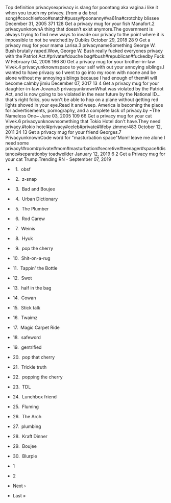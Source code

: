 Top definition privacysexprivacy is slang for poontang aka vagina.i like it when you touch my privacy. (from a da brat song)#coochie#coo#snatch#pussy#poonanny#va61na#crotchby blissee December 31, 2005 371 128 Get a privacy mug for your fish Manafort.2 privacyunknownA thing that doesn't exist anymore.The government is always trying to find new ways to invade our privacy to the point where it is impossible to not be watched.by Dubiks October 29, 2018 28 9 Get a privacy mug for your mama Larisa.3 privacynameSomething George W. Bush brutally raped.Wow, George W. Bush really fucked everyones privacy with the Patriot Act.#private#douche bag#bush#republican#fuckedby Fuck W February 04, 2006 166 80 Get a privacy mug for your brother-in-law Vivek.4 privacyunknownspace to your self with out your annoying siblings.I wanted to have privacy so I went to go into my room with noone and be alone without my annoying siblings because I had enough of them#i will become calmby jimiu December 07, 2017 13 4 Get a privacy mug for your daughter-in-law Jovana.5 privacyunknownWhat was violated by the Patriot Act, and is now going to be violated in the near future by the National ID... that's right folks, you won't be able to hop on a plane without getting red lights shoved in your eye.Read it and weep. America is becoming the place for advertisements, pornography, and a complete lack of privacy.by ~The Nameless One~ June 03, 2005 109 66 Get a privacy mug for your cat Vivek.6 privacyunknownsomething that Tokio Hotel don't have.They need privacy.#tokio hotel#privacy#celeb#private#lifeby zimmer483 October 12, 2011 24 13 Get a privacy mug for your friend Georges.7 PrivacyunknownCode word for "masturbation space"Mom! leave me alone I need some privacy!#room#private#mom#masturbation#secretive#teenager#space#distance#separationby toadweilder January 12, 2019 6 2 Get a Privacy mug for your cat Trump.Trending RN - September 07, 2019

*     1.  obsf
*     2.  z-snap
*     3.  Bad and Boujee
*     4.  Urban Dictionary
*     5.  The Plumber
*     6.  Rod Carew
*     7.  Weinis
*     8.  Hyuk
*     9.  pop the cherry
*   10.  Shit-on-a-rug
*   11.  Tappin' the Bottle
*   12.  Swot
*   13.  half in the bag
*   14.  Cowan
*   15.  Stick talk
*   16.  Twaimz
*   17.  Magic Carpet Ride
*   18.  safeword
*   19.  gentrified
*   20.  pop that cherry
*   21.  Trickle truth
*   22.  popping the cherry
*   23.  TDL
*   24.  Lunchbox friend
*   25.  Fluming
*   26.  The Arch
*   27.  plumbing
*   28.  Kraft Dinner
*   29.  Boujee
*   30.  Blurple

*   1
*   2
*   Next ›
*   Last »